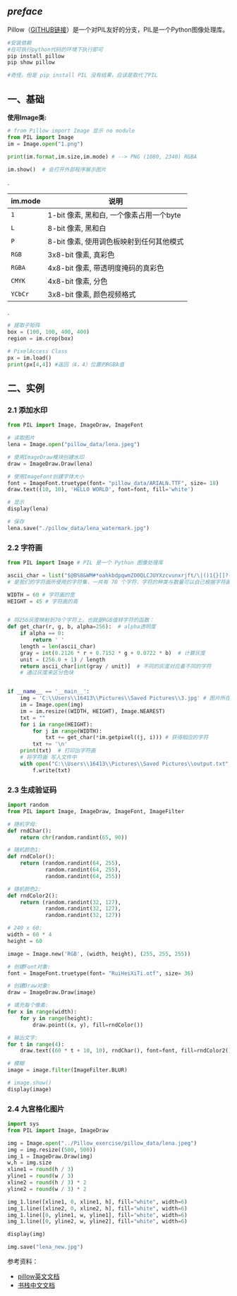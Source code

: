 _preface_
--------------

Pillow（[GITHUB链接](https://github.com/python-pillow/Pillow)）是一个对PIL友好的分支，PIL是一个Python图像处理库。

```python
#安装依赖
#在可执行python代码的环境下执行即可
pip install pillow
pip show pillow

#奇怪，但是 pip install PIL 没有结果，应该是取代了PIL
```

一、基础
---------------


**使用Image类:**

```python
# from Pillow import Image 显示 no module
from PIL import Image
im = Image.open("1.png")

print(im.format,im.size,im.mode) # --> PNG (1080, 2340) RGBA

im.show()  # 会打开外部程序展示图片
```

.

| im.mode | 说明                                     |
| ------- | ---------------------------------------- |
| `1`     | 1-bit 像素, 黑和白, 一个像素占用一个byte |
| `L`     | 8-bit 像素, 黑和白                       |
| `P`     | 8-bit 像素, 使用调色板映射到任何其他模式 |
| `RGB`   | 3x8-bit 像素, 真彩色                     |
| `RGBA`  | 4x8-bit 像素, 带透明度掩码的真彩色       |
| `CMYK`  | 4x8-bit 像素, 分色                       |
| `YCbCr` | 3x8-bit 像素, 颜色视频格式               |

.

```python
# 提取子矩阵
box = (100, 100, 400, 400)
region = im.crop(box)

# PixelAccess Class
px = im.load()
print(px[4,4]) #返回（4，4）位置的RGBA值
```

二、实例
------------------------

### 2.1 添加水印

```python
from PIL import Image, ImageDraw, ImageFont

# 读取图片
lena = Image.open("pillow_data/lena.jpeg")

# 使用ImageDraw模块创建水印
draw = ImageDraw.Draw(lena)

# 使用ImageFont创建字体大小
font = ImageFont.truetype(font= "pillow_data/ARIALN.TTF", size= 18)
draw.text((10, 10), 'HELLO WORLD', font=font, fill='white')

# 显示
display(lena)

# 保存
lena.save("./pillow_data/lena_watermark.jpg")
```


### 2.2 字符画

```python
from PIL import Image # PIL 是一个 Python 图像处理库

ascii_char = list("$@B%8&WM#*oahkbdpqwmZO0QLCJUYXzcvunxrjft/\|()1{}[]?-_+~<>i!lI;:,\"^`'. ")
# 是我们的字符画所使用的字符集，一共有 70 个字符，字符的种类与数量可以自己根据字符画的效果反复调试的

WIDTH = 60 # 字符画的宽
HEIGHT = 45 # 字符画的高


# 将256灰度映射到70个字符上，也就是RGB值转字符的函数：
def get_char(r, g, b, alpha=256):  # alpha透明度
    if alpha == 0:
        return ' '
    length = len(ascii_char)
    gray = int(0.2126 * r + 0.7152 * g + 0.0722 * b)  # 计算灰度
    unit = (256.0 + 1) / length
    return ascii_char[int(gray / unit)]  # 不同的灰度对应着不同的字符
    # 通过灰度来区分色块


if __name__ == '__main__':
    img = 'C:\\Users\\16413\\Pictures\\Saved Pictures\\3.jpg' # 图片所在位置
    im = Image.open(img)
    im = im.resize((WIDTH, HEIGHT), Image.NEAREST)
    txt = ""
    for i in range(HEIGHT):
        for j in range(WIDTH):
            txt += get_char(*im.getpixel((j, i))) # 获得相应的字符
        txt += '\n'
    print(txt)  # 打印出字符画
    # 将字符画 写入文件中
    with open("C:\\Users\\16413\\Pictures\\Saved Pictures\\output.txt", 'w') as f:
        f.write(txt)
```

### 2.3 生成验证码

```python
import random
from PIL import Image, ImageDraw, ImageFont, ImageFilter

# 随机字母:
def rndChar():
    return chr(random.randint(65, 90))

# 随机颜色1:
def rndColor():
    return (random.randint(64, 255), 
            random.randint(64, 255), 
            random.randint(64, 255))

# 随机颜色2:
def rndColor2():
    return (random.randint(32, 127), 
            random.randint(32, 127), 
            random.randint(32, 127))

# 240 x 60:
width = 60 * 4
height = 60

image = Image.new('RGB', (width, height), (255, 255, 255))

# 创建Font对象:
font = ImageFont.truetype(font= "RuiHeiXiTi.otf", size= 36)

# 创建Draw对象:
draw = ImageDraw.Draw(image)

# 填充每个像素:
for x in range(width):
    for y in range(height):
        draw.point((x, y), fill=rndColor())

# 输出文字:
for t in range(4):
    draw.text((60 * t + 10, 10), rndChar(), font=font, fill=rndColor2())

# 模糊
image = image.filter(ImageFilter.BLUR)

# image.show()
display(image)
```

### 2.4 九宫格化图片

```python
import sys
from PIL import Image, ImageDraw

img = Image.open("../Pillow_exercise/pillow_data/lena.jpeg")
img = img.resize((500, 500))
img_1 = ImageDraw.Draw(img)
w,h = img.size
xline1 = round(h / 3)
yline1 = round(w / 3)
xline2 = round(h / 3) * 2
yline2 = round(w / 3) * 2

img_1.line([xline1, 0, xline1, h], fill="white", width=6)
img_1.line([xline2, 0, xline2, h], fill="white", width=6)
img_1.line([0, yline1, w, yline1], fill="white", width=6)
img_1.line([0, yline2, w, yline2], fill="white", width=6)

display(img)

img.save("lena_new.jpg")
```


参考资料：
- [pillow英文文档](https://pillow.readthedocs.io/en/latest/handbook/index.html)
- [书栈中文文档](https://www.bookstack.cn/books/Pillow-7.0.0-zh)